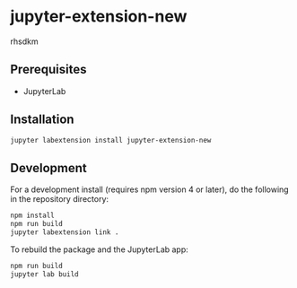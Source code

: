 # jupyter-extension-new

rhsdkm


## Prerequisites

* JupyterLab

## Installation

```bash
jupyter labextension install jupyter-extension-new
```

## Development

For a development install (requires npm version 4 or later), do the following in the repository directory:

```bash
npm install
npm run build
jupyter labextension link .
```

To rebuild the package and the JupyterLab app:

```bash
npm run build
jupyter lab build
```

